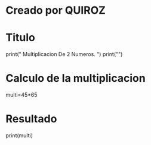 # Creado por QUIROZ
# Titulo
print(" Multiplicacion De 2 Numeros. ")
print("")

# Calculo de la multiplicacion
multi=45*65

# Resultado
print(multi)